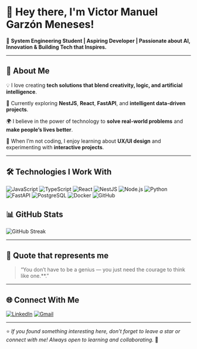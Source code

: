 # 👋 Hey there, I'm Victor Manuel Garzón Meneses!

🎯 **System Engineering Student | Aspiring Developer | Passionate about AI, Innovation & Building Tech that Inspires.**

---

## 🚀 About Me

💡 I love creating **tech solutions that blend creativity, logic, and artificial intelligence**.

🧠 Currently exploring **NestJS**, **React**, **FastAPI**, and **intelligent data-driven projects**.

🌍 I believe in the power of technology to **solve real-world problems** and **make people’s lives better**.

🎨 When I’m not coding, I enjoy learning about **UX/UI design** and experimenting with **interactive projects**.

---

## 🛠️ Technologies I Work With



![JavaScript](https://img.shields.io/badge/JavaScript-F7DF1E?logo=javascript\&logoColor=000)
![TypeScript](https://img.shields.io/badge/TypeScript-3178C6?logo=typescript\&logoColor=fff)
![React](https://img.shields.io/badge/React-20232A?logo=react\&logoColor=61DAFB)
![NestJS](https://img.shields.io/badge/NestJS-E0234E?logo=nestjs\&logoColor=fff)
![Node.js](https://img.shields.io/badge/Node.js-339933?logo=node.js\&logoColor=fff)
![Python](https://img.shields.io/badge/Python-3776AB?logo=python\&logoColor=fff)
![FastAPI](https://img.shields.io/badge/FastAPI-009688?logo=fastapi\&logoColor=fff)
![PostgreSQL](https://img.shields.io/badge/PostgreSQL-336791?logo=postgresql\&logoColor=fff)
![Docker](https://img.shields.io/badge/Docker-2496ED?logo=docker\&logoColor=fff)
![GitHub](https://img.shields.io/badge/GitHub-181717?logo=github\&logoColor=fff)




## 📊 GitHub Stats



![GitHub Streak](https://streak-stats.demolab.com?user=Lacragh&theme=hacker)


---

## 💬 Quote that represents me

> “You don’t have to be a genius — you just need the courage to think like one.**.”

---

## 🌐 Connect With Me

[![LinkedIn](https://img.shields.io/badge/LinkedIn-0A66C2?logo=linkedin\&logoColor=fff)](https://www.linkedin.com/in/victor-manuel-garzon-meneses-a49999255/)
[![Gmail](https://img.shields.io/badge/Gmail-D14836?logo=gmail\&logoColor=fff)](mailto:victor.garzon9043@gmail.com)

---

⭐ *If you found something interesting here, don’t forget to leave a star or connect with me! Always open to learning and collaborating.* 🌟
